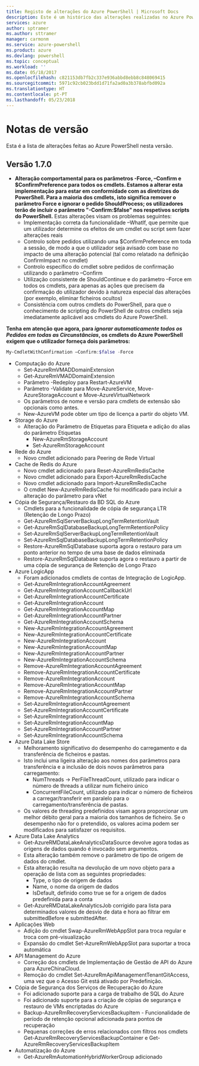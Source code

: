 ```yaml
---
title: Registo de alterações do Azure PowerShell | Microsoft Docs
description: Este é um histórico das alterações realizadas no Azure PowerShell na versão mais recente.
services: azure
author: sptramer
ms.author: sttramer
manager: carmonm
ms.service: azure-powershell
ms.product: azure
ms.devlang: powershell
ms.topic: conceptual
ms.workload: ''
ms.date: 05/18/2017
ms.openlocfilehash: c821153db7fb2c337e936abbd8ebb8c848069415
ms.sourcegitcommit: 5971c92cb023bdd1d71fa2ad0a3b378abfbd092a
ms.translationtype: HT
ms.contentlocale: pt-PT
ms.lasthandoff: 05/23/2018
---
```

# <a name="release-notes"></a>Notas de versão

Esta é a lista de alterações feitas ao Azure PowerShell nesta versão.

## <a name="version-170"></a>Versão 1.7.0

* **Alteração comportamental para os parâmetros -Force, –Confirm e $ConfirmPreference para todos os cmdlets. Estamos a alterar esta implementação para estar em conformidade com as diretrizes do PowerShell. Para a maioria dos cmdlets, isto significa remover o parâmetro Force e ignorar o pedido ShouldProcess; os utilizadores terão de incluir o parâmetro "-Confirm:$false" nos respetivos scripts do PowerShell.** Estas alterações visam os problemas seguintes:
  - Implementação correta da funcionalidade –WhatIf, que permite que um utilizador determine os efeitos de um cmdlet ou script sem fazer alterações reais
  - Controlo sobre pedidos utilizando uma $ConfirmPreference em toda a sessão, de modo a que o utilizador seja avisado com base no impacto de uma alteração potencial (tal como relatado na definição ConfirmImpact no cmdlet)
  - Controlo específico do cmdlet sobre pedidos de confirmação utilizando o parâmetro –Confirm
  - Utilização consistente de ShouldContinue e do parâmetro –Force em todos os cmdlets, para apenas as ações que precisem da confirmação do utilizador devido à natureza especial das alterações (por exemplo, eliminar ficheiros ocultos)
  - Consistência com outros cmdlets do PowerShell, para que o conhecimento de scripting do PowerShell de outros cmdlets seja imediatamente aplicável aos cmdlets do Azure PowerShell.

**Tenha em atenção que agora, para *ignorar automaticamente todos os Pedidos em todas as Circunstâncias*, os cmdlets do Azure PowerShell exigem que o utilizador forneça dois parâmetros:**
```powershell
My-CmdletWithConfirmation –Confirm:$false -Force
```
* Computação do Azure
  - Set-AzureRmVMADDomainExtension
  - Get-AzureRmVMADDomainExtension
  - Parâmetro -Redeploy para Restart-AzureVM
  - Parâmetro -Validate para Move-AzureService, Move-AzureStorageAccount e Move-AzureVirtualNetwork
  - Os parâmetros de nome e versão para cmdlets de extensão são opcionais como antes.
  - New-AzureVM pode obter um tipo de licença a partir do objeto VM.
* Storage do Azure
  - Alteração do Parâmetro de Etiquetas para Etiqueta e adição do alias do parâmetro Etiquetas
    + New-AzureRmStorageAccount
    + Set-AzureRmStorageAccount
* Rede do Azure
  - Novo cmdlet adicionado para Peering de Rede Virtual
* Cache de Redis do Azure
  - Novo cmdlet adicionado para Reset-AzureRmRedisCache
  - Novo cmdlet adicionado para Export-AzureRmRedisCache
  - Novo cmdlet adicionado para Import-AzureRmRedisCache
  - O cmdlet New-AzureRmRedisCache foi modificado para incluir a alteração do parâmetro para vNet
* Cópia de Segurança/Restauro da BD SQL do Azure
  - Cmdlets para a funcionalidade de cópia de segurança LTR (Retenção de Longo Prazo)
  - Get-AzureRmSqlServerBackupLongTermRetentionVault
  - Get-AzureRmSqlDatabaseBackupLongTermRetentionPolicy
  - Set-AzureRmSqlServerBackupLongTermRetentionVault
  - Set-AzureRmSqlDatabaseBackupLongTermRetentionPolicy
  - Restore-AzureRmSqlDatabase suporta agora o restauro para um ponto anterior no tempo de uma base de dados eliminada
  - Restore-AzureRmSqlDatabase suporta agora o restauro a partir de uma cópia de segurança de Retenção de Longo Prazo
* Azure LogicApp
  - Foram adicionados cmdlets de contas de Integração de LogicApp.
  - Get-AzureRmIntegrationAccountAgreement
  - Get-AzureRmIntegrationAccountCallbackUrl
  - Get-AzureRmIntegrationAccountCertificate
  - Get-AzureRmIntegrationAccount
  - Get-AzureRmIntegrationAccountMap
  - Get-AzureRmIntegrationAccountPartner
  - Get-AzureRmIntegrationAccountSchema
  - New-AzureRmIntegrationAccountAgreement
  - New-AzureRmIntegrationAccountCertificate
  - New-AzureRmIntegrationAccount
  - New-AzureRmIntegrationAccountMap
  - New-AzureRmIntegrationAccountPartner
  - New-AzureRmIntegrationAccountSchema
  - Remove-AzureRmIntegrationAccountAgreement
  - Remove-AzureRmIntegrationAccountCertificate
  - Remove-AzureRmIntegrationAccount
  - Remove-AzureRmIntegrationAccountMap
  - Remove-AzureRmIntegrationAccountPartner
  - Remove-AzureRmIntegrationAccountSchema
  - Set-AzureRmIntegrationAccountAgreement
  - Set-AzureRmIntegrationAccountCertificate
  - Set-AzureRmIntegrationAccount
  - Set-AzureRmIntegrationAccountMap
  - Set-AzureRmIntegrationAccountPartner
  - Set-AzureRmIntegrationAccountSchema
* Azure Data Lake Store
  - Melhoramento significativo do desempenho do carregamento e da transferência de ficheiros e pastas.
  - Isto inclui uma ligeira alteração aos nomes dos parâmetros para transferência e a inclusão de dois novos parâmetros para carregamento:
    + NumThreads -> PerFileThreadCount, utilizado para indicar o número de threads a utilizar num ficheiro único
    + ConcurrentFileCount, utilizado para indicar o número de ficheiros a carregar/transferir em paralelo para o carregamento/transferência de pastas.
  - Os valores de threading predefinidos visam agora proporcionar um melhor débito geral para a maioria dos tamanhos de ficheiro. Se o desempenho não for o pretendido, os valores acima podem ser modificados para satisfazer os requisitos.
* Azure Data Lake Analytics
  - Get-AzureRMDataLakeAnalyticsDataSource devolve agora todas as origens de dados quando é invocado sem argumentos.
  - Esta alteração também remove o parâmetro de tipo de origem de dados do cmdlet.
  - Esta alteração resulta na devolução de um novo objeto para a operação de lista com as seguintes propriedades:
    + Type, o tipo de origem de dados
    + Name, o nome da origem de dados
    + IsDefault, definido como true se for a origem de dados predefinida para a conta
  - Get-AzureRMDataLakeAnalyticsJob corrigido para lista para determinados valores de desvio de data e hora ao filtrar em submittedBefore e submittedAfter.
* Aplicações Web
  - Adição do cmdlet Swap-AzureRmWebAppSlot para troca regular e troca com pré-visualização
  - Expansão do cmdlet Set-AzureRmWebAppSlot para suportar a troca automática
* API Management do Azure
  - Correção dos cmdlets de Implementação de Gestão de API do Azure para AzureChinaCloud.
  - Remoção do cmdlet Set-AzureRmApiManagementTenantGitAccess, uma vez que o Acesso Git está ativado por Predefinição.
* Cópia de Segurança dos Serviços de Recuperação do Azure
  - Foi adicionado suporte para a carga de trabalho de SQL do Azure
  - Foi adicionado suporte para a criação de cópias de segurança e restauro de VMs encriptadas do Azure
  - Backup-AzureRmRecoveryServicesBackupItem - Funcionalidade de período de retenção opcional adicionada para pontos de recuperação
  - Pequenas correções de erros relacionados com filtros nos cmdlets Get-AzureRmRecoveryServicesBackupContainer e Get-AzureRmRecoveryServicesBackupItem
* Automatização do Azure
  - Get-AzureRmAutomationHybridWorkerGroup adicionado
